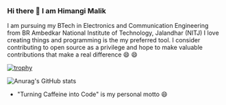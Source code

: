 ### Hi there 👋 I am Himangi Malik

I am pursuing my BTech in Electronics and Communication Engineering from BR Ambedkar National Institute of Technology, Jalandhar (NITJ)
I love creating things and programming is the my preferred tool.
I consider contributing to open source as a privilege and hope to make valuable contributions that make a real difference 😄 😄


[![trophy](https://github-profile-trophy.vercel.app/?username=Himangi-Malik&theme=onedark)](https://github.com/ryo-ma/github-profile-trophy)

![Anurag's GitHub stats](https://github-readme-stats.vercel.app/api?username=Himangi-Malik&count_private=true&theme=THEME_NAME)
- "Turning Caffeine into Code" is my personal motto 😄
<!--
**Himangi-Malik/Himangi-Malik** is a ✨ _special_ ✨ repository because its `README.md` (this file) appears on your GitHub profile.

Here are some ideas to get you started:

- 🔭 I’m currently working on ...
- 🌱 I’m currently learning ...
- 👯 I’m looking to collaborate on ...
- 🤔 I’m looking for help with ...
- 💬 Ask me about ...
- 📫 How to reach me: ...
- 😄 Pronouns: ...
- ⚡ Fun fact: ...
-->

